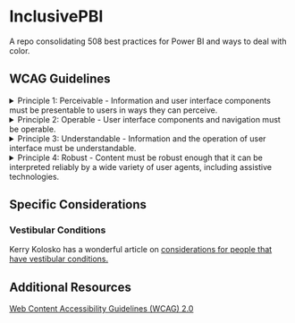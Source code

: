 # InclusivePBI
A repo consolidating 508 best practices for Power BI and ways to deal with color.

## WCAG Guidelines

<details>
<summary> Principle 1: Perceivable - Information and user interface components must be presentable to users in ways they can perceive. </summary><br />
  
* Guideline 1.1 Text Alternatives: Provide text alternatives for any non-text content so that it can be changed into other forms people need, such as large print, braille, speech, symbols or simpler language.<br />

* Guideline 1.2 Time-based Media: Provide alternatives for time-based media.<br />

* Guideline 1.3 Adaptable: Create content that can be presented in different ways (for example simpler layout) without losing information or structure.<br />

| Number | Title | Guideline |
| ------ | ----- | --------- |
| 1.1 | Text Alternatives | Provide text alternatives for any non-text content so that it can be changed into other forms people need, such as large print, braille, speech, symbols or simpler language. |
| 1.2 | Time-based Media | Provide alternatives for time-based media.|
| 1.3 | Adaptable | Create content that can be presented in different ways (for example simpler layout) without losing information or structure. |

* Guideline 1.4 Distinguishable: Make it easier for users to see and hear content including separating foreground from background.<br />

</details>

<details>
<summary> Principle 2: Operable - User interface components and navigation must be operable.</summary> 
<br />
  
* Guideline 2.1 Keyboard Accessible: Make all functionality available from a keyboard.<br />

* Guideline 2.2 Enough Time: Provide users enough time to read and use content.<br />

* Guideline 2.3 Seizures: Do not design content in a way that is known to cause seizures.<br />

* Guideline 2.4 Navigable: Provide ways to help users navigate, find content, and determine where they are. <br />

</details>

<details>
<summary> Principle 3: Understandable - Information and the operation of user interface must be understandable. </summary>
<br />
  
* Guideline 3.1 Readable: Make text content readable and understandable. <br />

* Guideline 3.2 Predictable: Make Web pages appear and operate in predictable ways. <br />

* Guideline 3.3 Input Assistance: Help users avoid and correct mistakes. <br />

</details>

<details>
<summary> Principle 4: Robust - Content must be robust enough that it can be interpreted reliably by a wide variety of user agents, including assistive technologies. </summary> 
<br />
  
* Guideline 4.1 Compatible: Maximize compatibility with current and future user agents, including assistive technologies. <br />

</details>

##  Specific Considerations 

### Vestibular Conditions

Kerry Kolosko has a wonderful article on [considerations for people that have vestibular conditions.](https://kerrykolosko.com/drop-the-drop-shadows/)


## Additional Resources
[Web Content Accessibility Guidelines (WCAG) 2.0](https://www.w3.org/TR/WCAG20/)
